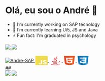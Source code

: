 # Olá, eu sou o André 👋

- 🔭 I’m currently working on SAP tecnology
- 🌱 I’m currently learning Ui5, JS and Java
- ⚡ Fun fact: I'm graduated in psychology
 
 <div>
  <a href="https://github.com/andreamaral82">
  <img height="180em" src="https://github-readme-stats.vercel.app/api?username=andreamaral82&show_icons=true&theme=dark&include_all_commits=true&count_private=true"/>
  <img height="180em" src="https://github-readme-stats.vercel.app/api/top-langs/?username=andreamaral82&layout=compact&langs_count=7&theme=dark"/>
</div>
 
  <div style="display: inline_block"><br>
   <img align="center" alt="Andre-SAP" height="30" width="40" src="https://img.icons8.com/color/144/000000/sap.png">
   <img align="center" alt="Andre-JS" height="30" width="40" src="https://raw.githubusercontent.com/devicons/devicon/master/icons/javascript/javascript-plain.svg">
   <img align="center" alt="Andre-React" height="30" width="40" src="https://raw.githubusercontent.com/devicons/devicon/master/icons/java/java-plain.svg">
   <img align="center" alt="Andre-HTML" height="30" width="40" src="https://raw.githubusercontent.com/devicons/devicon/master/icons/html5/html5-original.svg">
   <img align="center" alt="Andre-CSS" height="30" width="40" src="https://raw.githubusercontent.com/devicons/devicon/master/icons/css3/css3-original.svg">
</div>
<div>##<div/>
<div> 
 	<a href = "https://t.me/andreamarals"><img src="https://img.shields.io/badge/Telegram-2CA5E0?style=for-the-badge&logo=telegram&logoColor=white" target="_blank"></a>
  <a href="https://www.linkedin.com/in/claudio-andre-amaral-da-silva-b3696130/" target="_blank"><img src="https://img.shields.io/badge/-LinkedIn-%230077B5?style=for-the-badge&logo=linkedin&logoColor=white" target="_blank"></a> 
 </div>
  
